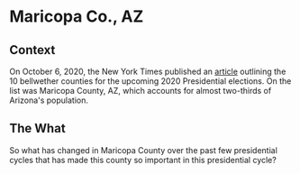 # Maricopa Co., AZ  
  
## Context  
On October 6, 2020, the New York Times published an [article](https://www.nytimes.com/2020/10/06/opinion/biden-trump-bellwether-counties-.html?searchResultPosition=1) outlining the 10 bellwether counties for the upcoming 2020 Presidential elections. On the list was Maricopa County, AZ, which accounts for almost two-thirds of Arizona's population.
  
## The What  
So what has changed in Maricopa County over the past few presidential cycles that has made this county so important in this presidential cycle? 
